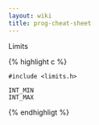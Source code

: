 ```yaml
---
layout: wiki
title: prog-cheat-sheet
---
```


Limits

{% highlight c %}

    #include <limits.h>

    INT_MIN
    INT_MAX

{% endhighligt %}

